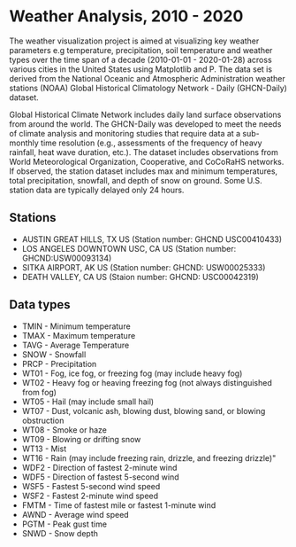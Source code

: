 # Weather Analysis, 2010 - 2020
The weather visualization project is aimed at visualizing key
weather parameters e.g temperature, precipitation, soil temperature and weather
types over the time span of a decade (2010-01-01 - 2020-01-28) across various
cities in the United States using Matplotlib and P. The data set is derived from the
 National Oceanic
and Atmospheric Administration weather stations (NOAA) Global Historical 
Climatology Network - Daily (GHCN-Daily) dataset.
    
Global Historical Climate Network includes daily land surface observations from 
around the world. The GHCN-Daily was developed to meet the needs of climate analysis 
and monitoring studies that require data at a sub-monthly time resolution 
(e.g., assessments of the frequency of heavy rainfall, heat wave duration, etc.). 
The dataset includes observations from World Meteorological Organization, 
Cooperative, and CoCoRaHS networks. If observed, the station dataset includes max 
and minimum temperatures, total precipitation, snowfall, and depth of snow on ground.
 Some U.S. station data are typically delayed only 24 hours.
 
## Stations

- AUSTIN GREAT HILLS, TX US (Station number: GHCND USC00410433)
- LOS ANGELES DOWNTOWN USC, CA US (Station number: GHCND:USW00093134)
- SITKA AIRPORT, AK US (Station number: GHCND: USW00025333)
- DEATH VALLEY, CA US (Staion number: GHCND: USC00042319)

## Data types

- TMIN - Minimum temperature
- TMAX - Maximum temperature
- TAVG - Average Temperature
- SNOW - Snowfall
- PRCP - Precipitation
- WT01 - Fog, ice fog, or freezing fog (may include heavy fog)
- WT02 - Heavy fog or heaving freezing fog (not always distinguished from fog)
- WT05 - Hail (may include small hail)
- WT07 - Dust, volcanic ash, blowing dust, blowing sand, or blowing obstruction
- WT08 - Smoke or haze 
- WT09 - Blowing or drifting snow
- WT13 - Mist
- WT16 - Rain (may include freezing rain, drizzle, and freezing drizzle)"
- WDF2 - Direction of fastest 2-minute wind
- WDF5 - Direction of fastest 5-second wind
- WSF5 - Fastest 5-second wind speed
- WSF2 - Fastest 2-minute wind speed
- FMTM - Time of fastest mile or fastest 1-minute wind
- AWND - Average wind speed
- PGTM - Peak gust time
- SNWD - Snow depth